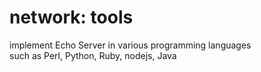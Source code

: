 network: tools
===============


implement  Echo Server in various programming languages  
such as Perl, Python, Ruby, nodejs, Java  
